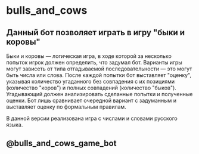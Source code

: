 # bulls_and_cows
## Данный бот позволяет играть в игру "быки и коровы"
Быки и коровы — логическая игра, в ходе которой за несколько попыток игрок должен определить,
что задумал бот. Варианты игры могут зависеть от типа отгадываемой последовательности — это 
могут быть числа или слова. После каждой попытки бот выставляет "оценку", указывая количество
угаданного без совпадения с их позициями (количество "коров") и полных совпадений (количество
"быков"). Угадывающий должен анализировать сделанные попытки и полученные оценки. Бот лишь 
сравнивает очередной вариант с задуманным и выставляет оценку по формальным правилам.


В данной версии реализована игра с числами и словами русского языка.
## @bulls_and_cows_game_bot